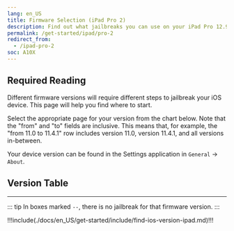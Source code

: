 ```yaml
---
lang: en_US
title: Firmware Selection (iPad Pro 2)
description: Find out what jailbreaks you can use on your iPad Pro 12.9" 2nd Generation or iPad Pro 10.5"
permalink: /get-started/ipad/pro-2
redirect_from:
  - /ipad-pro-2
soc: A10X
---
```


## Required Reading

Different firmware versions will require different steps to jailbreak your iOS device. This page will help you find where to start.

Select the appropriate page for your version from the chart below. Note that the "from" and "to" fields are inclusive. This means that, for example, the "from 11.0 to 11.4.1" row includes version 11.0, version 11.4.1, and all versions in-between.

Your device version can be found in the Settings application in `General` -> `About`.

## Version Table

<versionTable soc="10" :x="true" :minVer="[10,3,2]"/>

---

::: tip
In boxes marked `--`, there is no jailbreak for that firmware version.
:::

!!!include(./docs/en_US/get-started/include/find-ios-version-ipad.md)!!!
